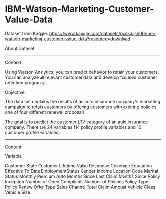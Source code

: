# IBM-Watson-Marketing-Customer-Value-Data

Dataset from Kaggle:
https://www.kaggle.com/datasets/pankajjsh06/ibm-watson-marketing-customer-value-data?resource=download

About Dataset
_________________________________
Context

Using Watson Analytics, you can predict behavior to retain your customers. You can analyze all relevant customer data and develop focused customer retention programs.

Objective

The data set contains the results of an auto insurance company's marketing campaign to retain customers by offering customers with expiring policies one of four different renewal proposals.


The goal is to predict the customer LTV category of an auto insurance company. There are 24 variables (14 policy profile variables and 10 customer profile variables)



_________________________________
Content:

Variable 	

Customer
State
Customer Lifetime Value
Response
Coverage
Education
Effective To Date
EmploymentStatus
Gender
Income
Location Code
Marital Status
Monthly Premium Auto
Months Since Last Claim
Months Since Policy Inception
Number of Open Complaints
Number of Policies
Policy Type
Policy
Renew Offer Type
Sales Channel
Total Claim Amount
Vehicle Class
Vehicle Size
